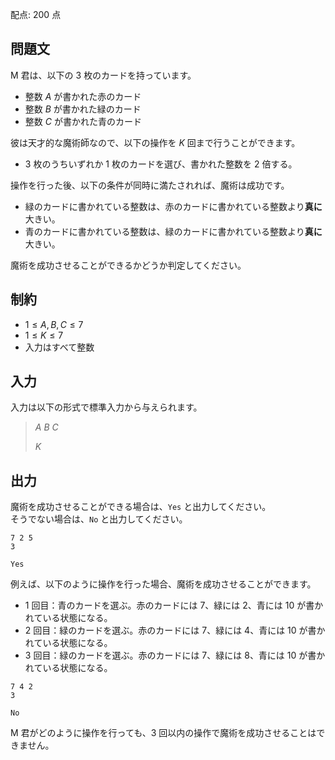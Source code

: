 配点: $200$ 点

## 問題文

M 君は、以下の $3$ 枚のカードを持っています。  

- 整数 $A$ が書かれた赤のカード
- 整数 $B$ が書かれた緑のカード
- 整数 $C$ が書かれた青のカード

彼は天才的な魔術師なので、以下の操作を $K$ 回まで行うことができます。  

- $3$ 枚のうちいずれか $1$ 枚のカードを選び、書かれた整数を $2$ 倍する。

操作を行った後、以下の条件が同時に満たされれば、魔術は成功です。  

- 緑のカードに書かれている整数は、赤のカードに書かれている整数より**真に**大きい。
- 青のカードに書かれている整数は、緑のカードに書かれている整数より**真に**大きい。

魔術を成功させることができるかどうか判定してください。  

## 制約

- $1 \leq A, B, C \leq 7$
- $1 \leq K \leq 7$
- 入力はすべて整数

## 入力

入力は以下の形式で標準入力から与えられます。  

> $A$ $B$ $C$
> 
> $K$

## 出力

魔術を成功させることができる場合は、`Yes` と出力してください。<br>
そうでない場合は、`No` と出力してください。  

```input1
7 2 5
3
```

```output1
Yes
```

例えば、以下のように操作を行った場合、魔術を成功させることができます。  

- $1$ 回目：青のカードを選ぶ。赤のカードには $7$、緑には $2$、青には $10$ が書かれている状態になる。
- $2$ 回目：緑のカードを選ぶ。赤のカードには $7$、緑には $4$、青には $10$ が書かれている状態になる。
- $3$ 回目：緑のカードを選ぶ。赤のカードには $7$、緑には $8$、青には $10$ が書かれている状態になる。

```input2
7 4 2
3
```

```output2
No
```

M 君がどのように操作を行っても、$3$ 回以内の操作で魔術を成功させることはできません。